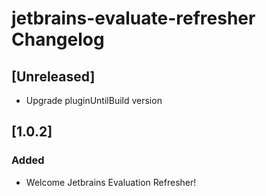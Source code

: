 <!-- Keep a Changelog guide -> https://keepachangelog.com -->

# jetbrains-evaluate-refresher Changelog

## [Unreleased]
- Upgrade pluginUntilBuild version

## [1.0.2]
### Added
- Welcome Jetbrains Evaluation Refresher!
